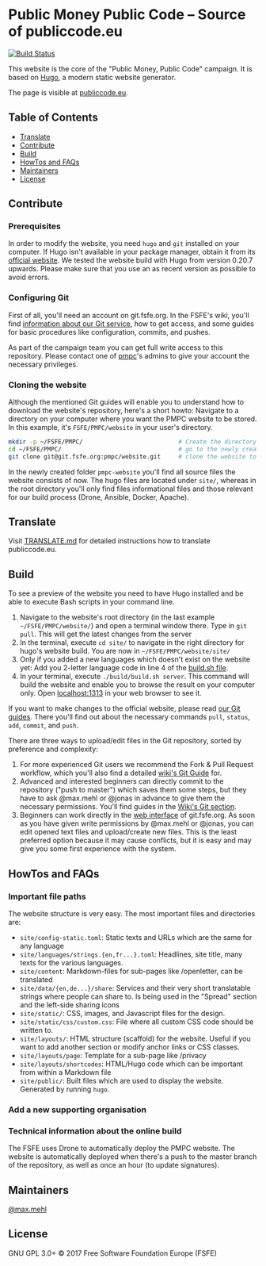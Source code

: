 # Public Money Public Code – Source of publiccode.eu

[![Build Status](https://drone.fsfe.org/api/badges/pmpc/website/status.svg)](https://drone.fsfe.org/pmpc/website)

This website is the core of the "Public Money, Public Code" campaign. It is based on [Hugo](https://gohugo.io), a modern static website generator.

The page is visible at [publiccode.eu](https://publiccode.eu).


## Table of Contents

- [Translate](#translate)
- [Contribute](#contribute)
- [Build](#build)
- [HowTos and FAQs](#howtos-and-faqs)
- [Maintainers](#maintainers)
- [License](#license)


## Contribute

### Prerequisites

In order to modify the website, you need `hugo` and `git` installed on your
computer. If Hugo isn't available in your package manager, obtain it from its
[official website](https://gohugo.io). We tested the website build with Hugo
from version 0.20.7 upwards. Please make sure that you use an as recent version
as possible to avoid errors.


### Configuring Git

First of all, you'll need an account on git.fsfe.org. In the FSFE's wiki,
you'll find [information about our Git
service](https://wiki.fsfe.org/TechDocs/Git), how to get access, and some
guides for basic procedures like configuration, commits, and pushes.

As part of the campaign team you can get full write access to this repository.
Please contact one of [pmpc](https://git.fsfe.org/pmpc)'s admins to give your
account the necessary privileges.


### Cloning the website

Although the mentioned Git guides will enable you to understand how to download
the website's repository, here's a short howto: Navigate to a directory on your
computer where you want the PMPC website to be stored. In this example, it's
`FSFE/PMPC/website` in your user's directory.

```sh
mkdir -p ~/FSFE/PMPC/                           # Create the directory if it doesn't exist yet
cd ~/FSFE/PMPC/                                 # go to the newly created PMPC directory
git clone git@git.fsfe.org:pmpc/website.git     # clone the website to the folder website
```

In the newly created folder `pmpc-website` you'll find all source files the
website consists of now. The hugo files are located under `site/`, whereas in
the root directory you'll only find files informational files and those
relevant for our build process (Drone, Ansible, Docker, Apache).


## Translate

Visit [TRANSLATE.md](https://git.fsfe.org/pmpc/website/src/master/TRANSLATE.md)
for detailed instructions how to translate publiccode.eu.


## Build

To see a preview of the website you need to have Hugo installed and be able to
execute Bash scripts in your command line.

1. Navigate to the website's root directory (in the last example
   `~/FSFE/PMPC/website/`) and open a terminal window there. Type in
   `git pull`. This will get the latest changes from the server
2. In the terminal, execute `cd site/` to navigate in the right
   directory for hugo's website build. You are now in
   `~/FSFE/PMPC/website/site/`
3. Only if you added a new languages which doesn't exist on the website yet:
   Add you 2-letter language code in line 4 of the [build.sh
   file](https://git.fsfe.org/pmpc/website/src/master/site/build/build.sh#L4).
4. In your terminal, execute `./build/build.sh server`. This command
   will build the website and enable you to browse the result on your
   computer only. Open [localhost:1313](localhost:1313) in your web
   browser to see it.

If you want to make changes to the official website, please read [our 
Git guides](https://wiki.fsfe.org/TechDocs/Git). There you'll find out 
about the necessary commands `pull`, `status`, `add`, `commit`, and 
`push`.

There are three ways to upload/edit files in the Git repository, sorted
by preference and complexity:
1. For more experienced Git users we recommend the Fork & Pull Request
   workflow, which you'll also find a detailed [wiki's Git 
   Guide](https://wiki.fsfe.org/TechDocs/Git/Guide:Workflow) for.
2. Advanced and interested beginners can directly commit to the
   repository ("push to master") which saves them some steps, but they
   have to ask @max.mehl or @jonas in advance to give them the necessary
   permissions. You'll find guides in the [Wiki's Git
   section](https://wiki.fsfe.org/TechDocs/Git#Guides_on_specific_actions).
3. Beginners can work directly in the [web
   interface](https://git.fsfe.org/pmpc/website) of git.fsfe.org. As
   soon as you have given write permissions by @max.mehl or @jonas, you
   can edit opened text files and upload/create new files. This is the
   least preferred option because it may cause conflicts, but it is easy
   and may give you some first experience with the system.


## HowTos and FAQs 

### Important file paths

The website structure is very easy. The most important files and directories are:

- `site/config-static.toml`: Static texts and URLs which are the same
  for any language
- `site/languages/strings.{en,fr...}.toml`: Headlines, site title, many
  texts for the various languages.
- `site/content`: Markdown-files for sub-pages like /openletter, can be
  translated
- `site/data/{en,de...}/share`: Services and their very short
  translatable strings where people can share to. Is being used in the
  "Spread" section and the left-side sharing icons
- `site/static/`: CSS, images, and Javascript files for the design.
- `site/static/css/custom.css`: File where all custom CSS code should be
  written to.
- `site/layouts/`: HTML structure (scaffold) for the website. Useful if
  you want to add another section or modify anchor links or CSS classes.
- `site/layouts/page`: Template for a sub-page like /privacy
- `site/layouts/shortcodes`: HTML/Hugo code which can be important from
  within a Markdown file
- `site/public/`: Built files which are used to display the website.
  Generated by running `hugo`.


### Add a new supporting organisation




### Technical information about the online build

The FSFE uses Drone to automatically deploy the PMPC website. The
website is automatically deployed when there's a push to the master
branch of the repository, as well as once an hour (to update
signatures).


## Maintainers

[@max.mehl](https://git.fsfe.org/max.mehl)


## License

GNU GPL 3.0+ © 2017 Free Software Foundation Europe (FSFE)
